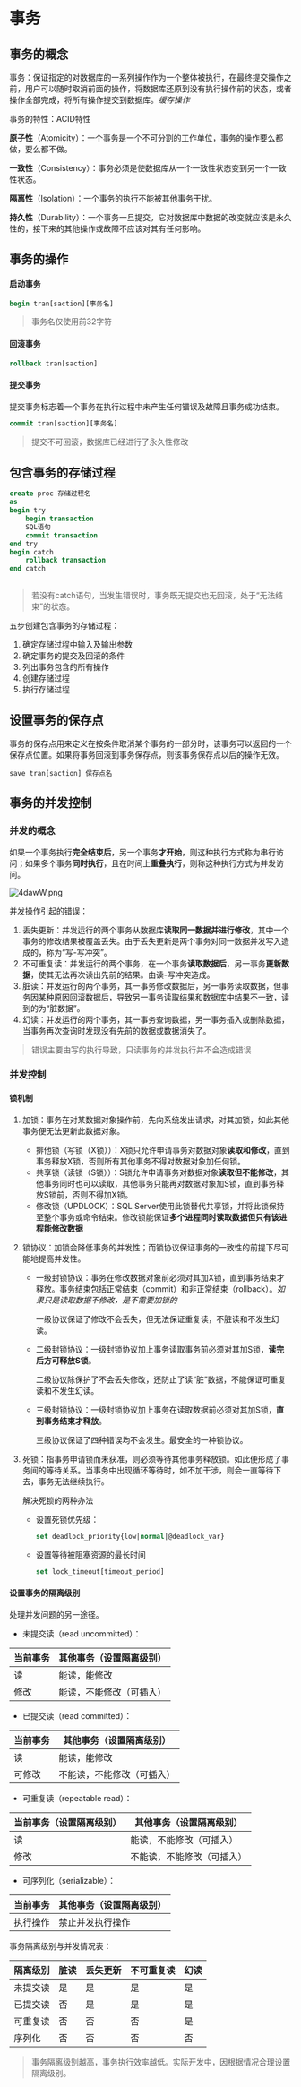 # 事务

## 事务的概念

事务：保证指定的对数据库的一系列操作作为一个整体被执行，在最终提交操作之前，用户可以随时取消前面的操作，将数据库还原到没有执行操作前的状态，或者操作全部完成，将所有操作提交到数据库。*缓存操作*

事务的特性：ACID特性

**原子性**（Atomicity）：一个事务是一个不可分割的工作单位，事务的操作要么都做，要么都不做。

**一致性**（Consistency）：事务必须是使数据库从一个一致性状态变到另一个一致性状态。

**隔离性**（Isolation）：一个事务的执行不能被其他事务干扰。

**持久性**（Durability）：一个事务一旦提交，它对数据库中数据的改变就应该是永久性的，接下来的其他操作或故障不应该对其有任何影响。

## 事务的操作

#### 启动事务

~~~sql
begin tran[saction][事务名]
~~~

> 事务名仅使用前32字符

#### 回滚事务

~~~sql
rollback tran[saction]
~~~

#### 提交事务

提交事务标志着一个事务在执行过程中未产生任何错误及故障且事务成功结束。

~~~sql
commit tran[saction][事务名]
~~~

> 提交不可回滚，数据库已经进行了永久性修改

## 包含事务的存储过程

~~~sql
create proc 存储过程名
as
begin try
	begin transaction
	SQL语句
	commit transaction
end try
begin catch
	rollback transaction
end catch
	
~~~

> 若没有catch语句，当发生错误时，事务既无提交也无回滚，处于“无法结束”的状态。

五步创建包含事务的存储过程：

1. 确定存储过程中输入及输出参数
2. 确定事务的提交及回滚的条件
3. 列出事务包含的所有操作
4. 创建存储过程
5. 执行存储过程

## 设置事务的保存点

事务的保存点用来定义在按条件取消某个事务的一部分时，该事务可以返回的一个保存点位置。如果将事务回滚到事务保存点，则该事务保存点以后的操作无效。

~~~
save tran[saction] 保存点名
~~~

## 事务的并发控制

### 并发的概念

如果一个事务执行**完全结束后**，另一个事务**才开始**，则这种执行方式称为串行访问；如果多个事务**同时执行**，且在时间上**重叠执行**，则称这种执行方式为并发访问。

![4dawW.png](https://s1.328888.xyz/2022/05/08/4dawW.png)

并发操作引起的错误：

1. 丢失更新：并发运行的两个事务从数据库**读取同一数据并进行修改**，其中一个事务的修改结果被覆盖丢失。由于丢失更新是两个事务对同一数据并发写入造成的，称为“写-写冲突”。
2. 不可重复读：并发运行的两个事务，在一个事务**读取数据后**，另一事务**更新数据**，使其无法再次读出先前的结果。由读-写冲突造成。
3. 脏读：并发运行的两个事务，其一事务修改数据后，另一事务读取数据，但事务因某种原因回滚数据后，导致另一事务读取结果和数据库中结果不一致，读到的为“脏数据”。
4. 幻读：并发运行的两个事务，其一事务查询数据，另一事务插入或删除数据，当事务再次查询时发现没有先前的数据或数据消失了。

> 错误主要由写的执行导致，只读事务的并发执行并不会造成错误

### 并发控制

#### 锁机制

1. 加锁：事务在对某数据对象操作前，先向系统发出请求，对其加锁，如此其他事务便无法更新此数据对象。
   - 排他锁（写锁（X锁））：X锁只允许申请事务对数据对象**读取和修改**，直到事务释放X锁，否则所有其他事务不得对数据对象加任何锁。
   - 共享锁（读锁（S锁））：S锁允许申请事务对数据对象**读取但不能修改**，其他事务同时也可以读取，其他事务只能再对数据对象加S锁，直到事务释放S锁前，否则不得加X锁。
   - 修改锁（UPDLOCK）：SQL Server使用此锁替代共享锁，并将此锁保持至整个事务或命令结束。修改锁能保证**多个进程同时读取数据但只有该进程能修改数据**

2. 锁协议：加锁会降低事务的并发性；而锁协议保证事务的一致性的前提下尽可能地提高并发性。

   - 一级封锁协议：事务在修改数据对象前必须对其加X锁，直到事务结束才释放。事务结束包括正常结束（commit）和非正常结束（rollback）。*如果只是读取数据不修改，是不需要加锁的*

     一级协议保证了修改不会丢失，但无法保证重复读，不脏读和不发生幻读。

   - 二级封锁协议：一级封锁协议加上事务读取事务前必须对其加S锁，**读完后方可释放S锁**。

     二级协议除保护了不会丢失修改，还防止了读“脏”数据，不能保证可重复读和不发生幻读。

   - 三级封锁协议：一级封锁协议加上事务在读取数据前必须对其加S锁，**直到事务结束才释放**。

     三级协议保证了四种错误均不会发生。最安全的一种锁协议。

3. 死锁：指事务申请锁而未获准，则必须等待其他事务释放锁。如此便形成了事务间的等待关系。当事务中出现循环等待时，如不加干涉，则会一直等待下去，事务无法继续执行。

   解决死锁的两种办法

   - 设置死锁优先级：

     ~~~sql
     set deadlock_priority{low|normal|@deadlock_var}
     ~~~

   - 设置等待被阻塞资源的最长时间

     ~~~sql
     set lock_timeout[timeout_period]
     ~~~

#### 设置事务的隔离级别

处理并发问题的另一途径。	

- 未提交读（read uncommitted）：

| 当前事务 | 其他事务（设置隔离级别） |
| -------- | ------------------------ |
| 读       | 能读，能修改             |
| 修改     | 能读，不能修改（可插入） |

- 已提交读（read committed）：

| 当前事务 | 其他事务（设置隔离级别）   |
| -------- | -------------------------- |
| 读       | 能读，能修改               |
| 可修改   | 不能读，不能修改（可插入） |

- 可重复读（repeatable read）：

| 当前事务（设置隔离级别） | 其他事务（设置隔离级别）   |
| ------------------------ | -------------------------- |
| 读                       | 能读，不能修改（可插入）   |
| 修改                     | 不能读，不能修改（可插入） |

- 可序列化（serializable）：

| 当前事务 | 其他事务（设置隔离级别） |
| -------- | ------------------------ |
| 执行操作 | 禁止并发执行操作         |

事务隔离级别与并发情况表：

| 隔离级别 | 脏读 | 丢失更新 | 不可重复读 | 幻读 |
| -------- | ---- | -------- | ---------- | ---- |
| 未提交读 | 是   | 是       | 是         | 是   |
| 已提交读 | 否   | 是       | 是         | 是   |
| 可重复读 | 否   | 否       | 否         | 是   |
| 序列化   | 否   | 否       | 否         | 否   |

> 事务隔离级别越高，事务执行效率越低。实际开发中，因根据情况合理设置隔离级别。